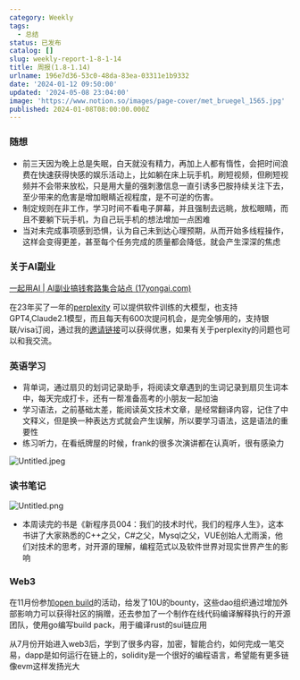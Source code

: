 ```yaml
---
category: Weekly
tags:
  - 总结
status: 已发布
catalog: []
slug: weekly-report-1-8-1-14
title: 周报(1.8-1.14)
urlname: 196e7d36-53c0-48da-83ea-03311e1b9332
date: '2024-01-12 09:50:00'
updated: '2024-05-08 23:04:00'
image: 'https://www.notion.so/images/page-cover/met_bruegel_1565.jpg'
published: 2024-01-08T08:00:00.000Z
---
```


### 随想

- 前三天因为晚上总是失眠，白天就没有精力，再加上人都有惰性，会把时间浪费在快速获得快感的娱乐活动上，比如躺在床上玩手机，刷短视频，但刷短视频并不会带来放松，只是用大量的强刺激信息一直引诱多巴胺持续关注下去，至少带来的危害是增加眼睛近视程度，是不可逆的伤害。
- 制定规则在非工作，学习时间不看电子屏幕，并且强制去远眺，放松眼睛，而且不要躺下玩手机，为自己玩手机的想法增加一点困难
- 当对未完成事项感到恐惧，认为自己未到达心理预期，从而开始多线程操作，这样会变得更差，甚至每个任务完成的质量都会降低，就会产生深深的焦虑

### 关于AI副业


[一起用AI | AI副业搞钱套路集合站点 (17yongai.com)](https://17yongai.com/)


在23年买了一年的[perplexity](https://www.perplexity.ai/) 可以提供软件训练的大模型，也支持GPT4,Claude2.1模型，而且每天有600次提问机会，是完全够用的，支持银联/visa订阅，通过我的[邀请链接](https://perplexity.ai/pro?referral_code=SGJ7X87B)可以获得优惠，如果有关于perplexity的问题也可以和我交流。


### 英语学习

- 背单词，通过扇贝的划词记录助手，将阅读文章遇到的生词记录到扇贝生词本中，每天完成打卡，还有一帮准备高考的小朋友一起加油
- 学习语法，之前基础太差，能阅读英文技术文章，是经常翻译内容，记住了中文释义，但是换一种表达方式就会产生误解，所以要学习语法，这是语法的重要性
- 练习听力，在看纸牌屋的时候，frank的很多次演讲都在认真听，很有感染力

![Untitled.jpeg](https://prod-files-secure.s3.us-west-2.amazonaws.com/5d24fe63-e567-4804-86f9-9fdc62e13082/c33f3733-be40-431e-a494-10399ac86f32/Untitled.jpeg?X-Amz-Algorithm=AWS4-HMAC-SHA256&X-Amz-Content-Sha256=UNSIGNED-PAYLOAD&X-Amz-Credential=ASIAZI2LB466VJNUL57I%2F20250309%2Fus-west-2%2Fs3%2Faws4_request&X-Amz-Date=20250309T213249Z&X-Amz-Expires=3600&X-Amz-Security-Token=IQoJb3JpZ2luX2VjEDQaCXVzLXdlc3QtMiJIMEYCIQDjswEJtUOda2nW6XY9jS%2FkGqDwMRTWSCzTpijGLkn2SQIhALmx5zkgJWr9cyWvC6kN4QIovOAbwIasfDfD93LVXXZwKv8DCH0QABoMNjM3NDIzMTgzODA1IgzR4dGEc%2Fr%2B3waLkFsq3AMXW02e6g%2BLDSIMCURR7GOFKUTh2FFwZSfpWZRQYINegyy0bpK0TvwC0IGcgsntiSS3RP7bmnZ2V8eGmTQhNhPZxXmF74d%2Bz85c7JdAkthAiiuyviiMN7HokvVRWYWh%2BwHYM8%2BEdzKxxc5wIxuXJcAgo1GGjmTY27y4VyxGB8Lyy%2F1HOBVb03pDqPVrfzdespn7PhHydVthBfKnIdQjQwhFBceBhhpLgSYxVmIcIMem9BhEjiEIdgsBk6RYGeDzpbQppjfyRtjjlv7JF7PE7Lw%2BJrbyUaXeM4FnFRFlaKwo8vFav2%2F%2FoURIi9LQAwuS8KQZ%2BKz75rF%2BN%2BU96ENCDWPrF%2B1QK7mONxqQWjv%2FdO6jW3gOw%2Ftb8K9OAQ2VxuviWOrQhotyJishpY5Gyi8EodAjGZ66kgO0SRT0p8OUuvOILnopm35ZQZ4p%2BFFn%2FglX%2FWc%2BdGlioCjLQBHzl6mwIdqq%2BvHw7qWalGvRiu%2FIVklx%2FeRtjzY2Htgv1IOzhLmjReo8eFT3wDlV3%2BpINT1TM7Ci%2FG08X2nb9Hbw2oO9P31IZ%2BUNrpASaydMv5l%2FCardymQOFlO2GnWF%2Bn5LRg2LwOYimR8KEotcfHrx%2FCLsEFbYu1SHKQW%2FoKazIMSvIDDF37e%2BBjqkAfLjs%2BsWar9uHnZoxyRPLOCtb8YXewRZppNGt2yewtQasVwRKNqyugWWK8NSoQA40aIE0PG2JD0p4gcWmnq1L80813SmC5jb35pYAjMW4urjNZuVIuZvjXFuLU699ZPvIs7dfqDmbri277lFgLIVrFcSIge%2BWfwIYIybdyhdpFAoAjv8r9glonRbIahfD8u1jH%2FOUZfR6HzudZtO4StMv7E2xPEG&X-Amz-Signature=8de1142e275415ab3dbf8a0a7bca4832bf0ca8b80a072aed4ced0badc250b9cf&X-Amz-SignedHeaders=host&x-id=GetObject)


### 读书笔记


![Untitled.png](https://prod-files-secure.s3.us-west-2.amazonaws.com/5d24fe63-e567-4804-86f9-9fdc62e13082/96aa439a-1c95-4054-aa84-ef4e0c8eb5d1/Untitled.png?X-Amz-Algorithm=AWS4-HMAC-SHA256&X-Amz-Content-Sha256=UNSIGNED-PAYLOAD&X-Amz-Credential=ASIAZI2LB466VJNUL57I%2F20250309%2Fus-west-2%2Fs3%2Faws4_request&X-Amz-Date=20250309T213249Z&X-Amz-Expires=3600&X-Amz-Security-Token=IQoJb3JpZ2luX2VjEDQaCXVzLXdlc3QtMiJIMEYCIQDjswEJtUOda2nW6XY9jS%2FkGqDwMRTWSCzTpijGLkn2SQIhALmx5zkgJWr9cyWvC6kN4QIovOAbwIasfDfD93LVXXZwKv8DCH0QABoMNjM3NDIzMTgzODA1IgzR4dGEc%2Fr%2B3waLkFsq3AMXW02e6g%2BLDSIMCURR7GOFKUTh2FFwZSfpWZRQYINegyy0bpK0TvwC0IGcgsntiSS3RP7bmnZ2V8eGmTQhNhPZxXmF74d%2Bz85c7JdAkthAiiuyviiMN7HokvVRWYWh%2BwHYM8%2BEdzKxxc5wIxuXJcAgo1GGjmTY27y4VyxGB8Lyy%2F1HOBVb03pDqPVrfzdespn7PhHydVthBfKnIdQjQwhFBceBhhpLgSYxVmIcIMem9BhEjiEIdgsBk6RYGeDzpbQppjfyRtjjlv7JF7PE7Lw%2BJrbyUaXeM4FnFRFlaKwo8vFav2%2F%2FoURIi9LQAwuS8KQZ%2BKz75rF%2BN%2BU96ENCDWPrF%2B1QK7mONxqQWjv%2FdO6jW3gOw%2Ftb8K9OAQ2VxuviWOrQhotyJishpY5Gyi8EodAjGZ66kgO0SRT0p8OUuvOILnopm35ZQZ4p%2BFFn%2FglX%2FWc%2BdGlioCjLQBHzl6mwIdqq%2BvHw7qWalGvRiu%2FIVklx%2FeRtjzY2Htgv1IOzhLmjReo8eFT3wDlV3%2BpINT1TM7Ci%2FG08X2nb9Hbw2oO9P31IZ%2BUNrpASaydMv5l%2FCardymQOFlO2GnWF%2Bn5LRg2LwOYimR8KEotcfHrx%2FCLsEFbYu1SHKQW%2FoKazIMSvIDDF37e%2BBjqkAfLjs%2BsWar9uHnZoxyRPLOCtb8YXewRZppNGt2yewtQasVwRKNqyugWWK8NSoQA40aIE0PG2JD0p4gcWmnq1L80813SmC5jb35pYAjMW4urjNZuVIuZvjXFuLU699ZPvIs7dfqDmbri277lFgLIVrFcSIge%2BWfwIYIybdyhdpFAoAjv8r9glonRbIahfD8u1jH%2FOUZfR6HzudZtO4StMv7E2xPEG&X-Amz-Signature=c73a6a3e2f27c04ce02060124f2a9bfdeb449c324e87c5e660bedb76a5e3f2d8&X-Amz-SignedHeaders=host&x-id=GetObject)

- 本周读完的书是《新程序员004：我们的技术时代，我们的程序人生》，这本书讲了大家熟悉的C++之父，C#之父，Mysql之父，VUE创始人尤雨溪，他们对技术的思考，对开源的理解，编程范式以及软件世界对现实世界产生的影响

### Web3


在11月份参加[open build](https://openbuild.xyz/learn/challenges)的活动，给发了10U的bounty，这些dao组织通过增加外部影响力可以获得社区的捐赠，还去参加了一个制作在线代码编译解释执行的开源团队，使用go编写build pack，用于编译rust的sui链应用


从7月份开始进入web3后，学到了很多内容，加密，智能合约，如何完成一笔交易，dapp是如何运行在链上的，solidity是一个很好的编程语言，希望能有更多链像evm这样发扬光大

